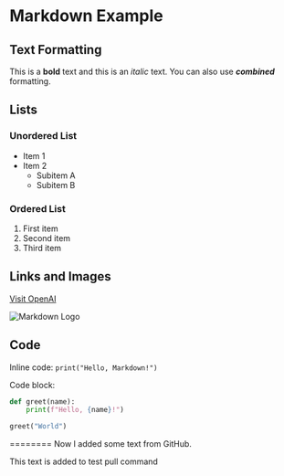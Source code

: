 # Markdown Example

## Text Formatting

This is a **bold** text and this is an _italic_ text. You can also use **_combined_** formatting.

## Lists

### Unordered List

- Item 1
- Item 2
  - Subitem A
  - Subitem B

### Ordered List

1. First item
2. Second item
3. Third item

## Links and Images

[Visit OpenAI](https://www.openai.com)

![Markdown Logo](https://commonmark.org/help/images/favicon.png)

## Code

Inline code: `print("Hello, Markdown!")`

Code block:

```python
def greet(name):
    print(f"Hello, {name}!")

greet("World")
```

========
Now I added some text from GitHub.

This text is added to test pull command

